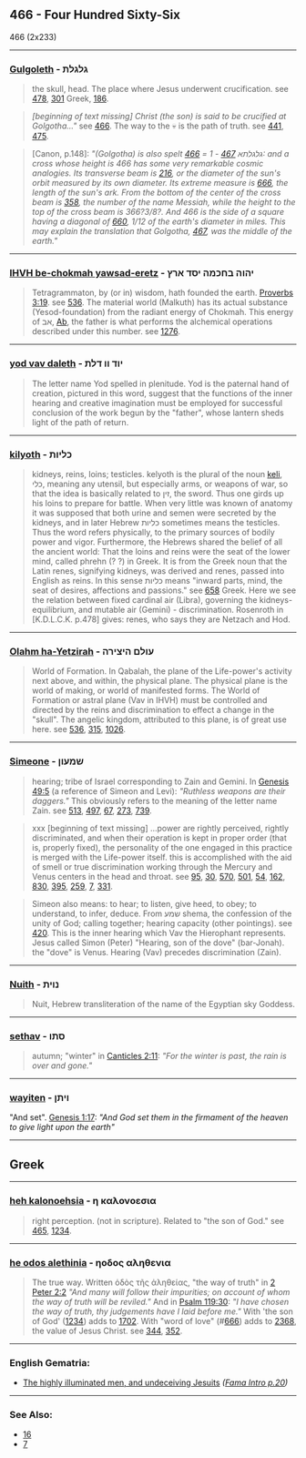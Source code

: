 ## 466 - Four Hundred Sixty-Six
466 (2x233)

---

### [Gulgoleth](/keys/GLGLTh) - גלגלת
> the skull, head. The place where Jesus underwent crucification. see [478](478), [301](301) Greek, [186](186).

> *[beginning of text missing] Christ (the son) is said to be crucified at Golgotha..."* see [466](466). The way to the :skull: is the path of truth. see [441](441), [475](475).

> [Canon, p.148]: *"(Golgotha) is also spelt גלגלתא [467](467) - 1 = [466](466): and a cross whose height is 466 has some very remarkable cosmic analogies. Its transverse beam is [216](216), or the diameter of the sun's orbit measured by its own diameter. Its extreme measure is [666](666), the length of the sun's ark. From the bottom of the center of the cross beam is [358](358), the number of the name Messiah, while the height to the top of the cross beam is 366?3/8?. And 466 is the side of a square having a diagonal of [660](660), 1/12 of the earth's diameter in miles. This may explain the translation that Golgotha, [467](467), was the middle of the earth."*

---

### [IHVH be-chokmah yawsad-eretz](/keys/IHVH.BChKMH.ISD.ARTz) - יהוה בחכמה יסד ארץ

> Tetragrammaton, by (or in) wisdom, hath founded the earth. [Proverbs 3:19](http://biblehub.com/proverbs/3-19.htm). see [536](536). The material world (Malkuth) has its actual substance (Yesod-foundation) from the radiant energy of Chokmah. This energy of אב, [Ab](/keys/AB), the father is what performs the alchemical operations described under this number. see [1276](1276).

---

### [yod vav daleth](/keys/IVD.VV.DLTh) - יוד וו דלת
> The letter name Yod spelled in plenitude. Yod is the paternal hand of creation, pictured in this word, suggest that the functions of the inner hearing and creative imagination must be employed for successful conclusion of the work begun by the "father", whose lantern sheds light of the path of return.

---

### [kilyoth](/keys/KLIVTh) - כליות
> kidneys, reins, loins; testicles. kelyoth is the plural of the noun [keli](/keys/KLI), כלי, meaning any utensil, but especially arms, or weapons of war, so that the idea is basically related to זין, the sword. Thus one girds up his loins to prepare for battle. When very little was known of anatomy it was supposed that both urine and semen were secreted by the kidneys, and in later Hebrew כליות sometimes means the testicles. Thus the word refers physically, to the primary sources of bodily power and vigor. Furthermore, the Hebrews shared the belief of all the ancient world: That the loins and reins were the seat of the lower mind, called phrehn (? ?) in Greek. It is from the Greek noun that the Latin renes, signifying kidneys, was derived and renes, passed into English as reins. In this sense כליות means "inward parts, mind, the seat of desires, affections and passions." see [658](658) Greek. Here we see the relation between fixed cardinal air (Libra), governing the kidneys-equilibrium, and mutable air (Gemini) - discrimination. Rosenroth in [K.D.L.C.K. p.478] gives: renes, who says they are Netzach and Hod.

---

### [Olahm ha-Yetzirah](/keys/OVLM.HITzIRH) - עולם היצירה
> World of Formation. In Qabalah, the plane of the Life-power's activity next above, and within, the physical plane. The physical plane is the world of making, or world of manifested forms. The World of Formation or astral plane (Vav in IHVH) must be controlled and directed by the reins and discrimination to effect a change in the "skull". The angelic kingdom, attributed to this plane, is of great use here. see [536](536), [315](315), [1026](1026).

---

### [Simeone](/keys/ShMOVN) - שמעון
> hearing; tribe of Israel corresponding to Zain and Gemini. In [Genesis 49:5](http://biblehub.com/genesis/49-5.htm) (a reference of Simeon and Levi): *"Ruthless weapons are their daggers."* This obviously refers to the meaning of the letter name Zain. see [513](513), [497](497), [67](67), [273](273), [739](739).

> xxx [beginning of text missing] ...power are rightly perceived, rightly discriminated, and when their operation is kept in proper order (that is, properly fixed), the personality of the one engaged in this practice is merged with the Life-power itself. this is accomplished with the aid of smell or true discrimination working through the Mercury and Venus centers in the head and throat. see [95](95), [30](30), [570](570), [501](501), [54](54), [162](162), [830](830), [395](395), [259](259), [7](7), [331](331).

> Simeon also means: to hear; to listen, give heed, to obey; to understand, to infer, deduce. From שמע shema, the confession of the unity of God; calling together; hearing capacity (other pointings). see [420](420). This is the inner hearing which Vav the Hierophant represents. Jesus called Simon (Peter) "Hearing, son of the dove" (bar-Jonah). the "dove" is Venus. Hearing (Vav) precedes discrimination (Zain).

---

### [Nuith](/keys/NVITh) - נוית
> Nuit, Hebrew transliteration of the name of the Egyptian sky Goddess.

---

### [sethav](/keys/SThV) - סתו
> autumn; "winter" in [Canticles 2:11](http://biblehub.com/songs/2-11.htm): *"For the winter is past, the rain is over and gone."*

---

### [wayiten](/keys/VIThN) - ויתן
"And set". [Genesis 1:17](http://biblehub.com/genesis/1-17.htm): *"And God set them in the firmament of the heaven to give light upon the earth"*

---

## Greek

---

### [heh kalonoehsia](/greek?word=h+kalonoesia) - η καλονοεσια
> right perception. (not in scripture). Related to "the son of God." see [465](465), [1234](1234).

---

### [he odos alethinia](/greek?word=hodos+alhthenia) - ηοδος αληθενια
> The true way. Written ὁδὸς τῆς ἀληθείας, "the way of truth" in [2 Peter 2:2](http://biblehub.com/2_peter/2-2.htm) *"And many will follow their impurities; on account of whom the way of truth will be reviled."* And in [Psalm 119:30](http://biblehub.com/psalms/119-30.htm): *"I have chosen the way of truth, thy judgements have I laid before me."* With 'the son of God' ([1234](1234)) adds to [1702](1702). With "word of love" (#[666](666)) adds to [2368](2368), the value of Jesus Christ. see [344](344), [352](352).

---

### English Gematria:

- [The highly illuminated men, and undeceiving Jesuits](/english?word=The+highly+illuminated+men,+and+undeceiving+Jesuits) *([Fama Intro p.20](https://archive.org/stream/fameconfessionof00vaug#page/n20))*

---

### See Also:

- [16](16)
- [7](7)
